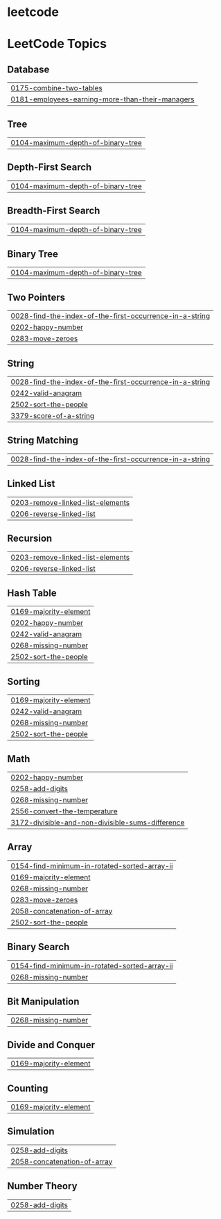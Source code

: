 # leetcode
<!---LeetCode Topics Start-->
# LeetCode Topics
## Database
|  |
| ------- |
| [0175-combine-two-tables](https://github.com/sinan742/leetcode/tree/master/0175-combine-two-tables) |
| [0181-employees-earning-more-than-their-managers](https://github.com/sinan742/leetcode/tree/master/0181-employees-earning-more-than-their-managers) |
## Tree
|  |
| ------- |
| [0104-maximum-depth-of-binary-tree](https://github.com/sinan742/leetcode/tree/master/0104-maximum-depth-of-binary-tree) |
## Depth-First Search
|  |
| ------- |
| [0104-maximum-depth-of-binary-tree](https://github.com/sinan742/leetcode/tree/master/0104-maximum-depth-of-binary-tree) |
## Breadth-First Search
|  |
| ------- |
| [0104-maximum-depth-of-binary-tree](https://github.com/sinan742/leetcode/tree/master/0104-maximum-depth-of-binary-tree) |
## Binary Tree
|  |
| ------- |
| [0104-maximum-depth-of-binary-tree](https://github.com/sinan742/leetcode/tree/master/0104-maximum-depth-of-binary-tree) |
## Two Pointers
|  |
| ------- |
| [0028-find-the-index-of-the-first-occurrence-in-a-string](https://github.com/sinan742/leetcode/tree/master/0028-find-the-index-of-the-first-occurrence-in-a-string) |
| [0202-happy-number](https://github.com/sinan742/leetcode/tree/master/0202-happy-number) |
| [0283-move-zeroes](https://github.com/sinan742/leetcode/tree/master/0283-move-zeroes) |
## String
|  |
| ------- |
| [0028-find-the-index-of-the-first-occurrence-in-a-string](https://github.com/sinan742/leetcode/tree/master/0028-find-the-index-of-the-first-occurrence-in-a-string) |
| [0242-valid-anagram](https://github.com/sinan742/leetcode/tree/master/0242-valid-anagram) |
| [2502-sort-the-people](https://github.com/sinan742/leetcode/tree/master/2502-sort-the-people) |
| [3379-score-of-a-string](https://github.com/sinan742/leetcode/tree/master/3379-score-of-a-string) |
## String Matching
|  |
| ------- |
| [0028-find-the-index-of-the-first-occurrence-in-a-string](https://github.com/sinan742/leetcode/tree/master/0028-find-the-index-of-the-first-occurrence-in-a-string) |
## Linked List
|  |
| ------- |
| [0203-remove-linked-list-elements](https://github.com/sinan742/leetcode/tree/master/0203-remove-linked-list-elements) |
| [0206-reverse-linked-list](https://github.com/sinan742/leetcode/tree/master/0206-reverse-linked-list) |
## Recursion
|  |
| ------- |
| [0203-remove-linked-list-elements](https://github.com/sinan742/leetcode/tree/master/0203-remove-linked-list-elements) |
| [0206-reverse-linked-list](https://github.com/sinan742/leetcode/tree/master/0206-reverse-linked-list) |
## Hash Table
|  |
| ------- |
| [0169-majority-element](https://github.com/sinan742/leetcode/tree/master/0169-majority-element) |
| [0202-happy-number](https://github.com/sinan742/leetcode/tree/master/0202-happy-number) |
| [0242-valid-anagram](https://github.com/sinan742/leetcode/tree/master/0242-valid-anagram) |
| [0268-missing-number](https://github.com/sinan742/leetcode/tree/master/0268-missing-number) |
| [2502-sort-the-people](https://github.com/sinan742/leetcode/tree/master/2502-sort-the-people) |
## Sorting
|  |
| ------- |
| [0169-majority-element](https://github.com/sinan742/leetcode/tree/master/0169-majority-element) |
| [0242-valid-anagram](https://github.com/sinan742/leetcode/tree/master/0242-valid-anagram) |
| [0268-missing-number](https://github.com/sinan742/leetcode/tree/master/0268-missing-number) |
| [2502-sort-the-people](https://github.com/sinan742/leetcode/tree/master/2502-sort-the-people) |
## Math
|  |
| ------- |
| [0202-happy-number](https://github.com/sinan742/leetcode/tree/master/0202-happy-number) |
| [0258-add-digits](https://github.com/sinan742/leetcode/tree/master/0258-add-digits) |
| [0268-missing-number](https://github.com/sinan742/leetcode/tree/master/0268-missing-number) |
| [2556-convert-the-temperature](https://github.com/sinan742/leetcode/tree/master/2556-convert-the-temperature) |
| [3172-divisible-and-non-divisible-sums-difference](https://github.com/sinan742/leetcode/tree/master/3172-divisible-and-non-divisible-sums-difference) |
## Array
|  |
| ------- |
| [0154-find-minimum-in-rotated-sorted-array-ii](https://github.com/sinan742/leetcode/tree/master/0154-find-minimum-in-rotated-sorted-array-ii) |
| [0169-majority-element](https://github.com/sinan742/leetcode/tree/master/0169-majority-element) |
| [0268-missing-number](https://github.com/sinan742/leetcode/tree/master/0268-missing-number) |
| [0283-move-zeroes](https://github.com/sinan742/leetcode/tree/master/0283-move-zeroes) |
| [2058-concatenation-of-array](https://github.com/sinan742/leetcode/tree/master/2058-concatenation-of-array) |
| [2502-sort-the-people](https://github.com/sinan742/leetcode/tree/master/2502-sort-the-people) |
## Binary Search
|  |
| ------- |
| [0154-find-minimum-in-rotated-sorted-array-ii](https://github.com/sinan742/leetcode/tree/master/0154-find-minimum-in-rotated-sorted-array-ii) |
| [0268-missing-number](https://github.com/sinan742/leetcode/tree/master/0268-missing-number) |
## Bit Manipulation
|  |
| ------- |
| [0268-missing-number](https://github.com/sinan742/leetcode/tree/master/0268-missing-number) |
## Divide and Conquer
|  |
| ------- |
| [0169-majority-element](https://github.com/sinan742/leetcode/tree/master/0169-majority-element) |
## Counting
|  |
| ------- |
| [0169-majority-element](https://github.com/sinan742/leetcode/tree/master/0169-majority-element) |
## Simulation
|  |
| ------- |
| [0258-add-digits](https://github.com/sinan742/leetcode/tree/master/0258-add-digits) |
| [2058-concatenation-of-array](https://github.com/sinan742/leetcode/tree/master/2058-concatenation-of-array) |
## Number Theory
|  |
| ------- |
| [0258-add-digits](https://github.com/sinan742/leetcode/tree/master/0258-add-digits) |
<!---LeetCode Topics End-->